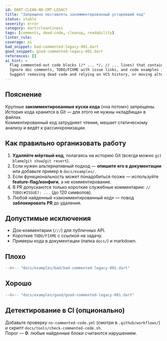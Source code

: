 ```yaml
---
id: DART-CLEAN-NO-CMT-LEGACY
title: "Запрещено поставлять закомментированный устаревший код"
status: stable
severity: error
category: dart/cleanliness
tags: [comments, dead-code, cleanup, readability]
linter_rule:
coverage: ai
bad_snippet: bad-commented-legacy-001.dart
good_snippet: good-commented-legacy-001.dart
references: []
ai_hint: >
  Flag commented-out code blocks (/* ... */, // ... lines) that contain code-like tokens (=>, ;, return, await, class, import).
  Ignore doc comments, TODO/FIXME with issue links, and code examples in docs directories.
  Suggest removing dead code and relying on VCS history, or moving alternative implementations to ADR/docs.
---
```


## Пояснение

Крупные **закомментированные куски кода** («на потом») запрещены. История кода хранится в Git — для этого не нужны «кладбища» в файлах.  
Комментированный код затрудняет чтение, мешает статическому анализу и ведёт к рассинхронизации.

## Как правильно организовать работу

1. **Удаляйте мёртвый код**, полагаясь на историю Git (всегда можно `git blame`/`git show`/`git revert`).  
2. Если нужен альтернативный подход — **опишите его в документации** или добавьте пример в `docs/examples/`.  
3. Если функциональность может понадобиться позже — используйте **feature‑flag/конфиги**, а не комментирование.  
4. В PR допускаются только короткие служебные комментарии: `// TODO(#ISSUE): ...` (до 120 символов).  
5. Любой найденный «закомментированный код» — повод **заблокировать PR** до удаления.

## Допустимые исключения

- Док‑комментарии (`///`) для публичных API.  
- Короткие `TODO/FIXME` с ссылкой на задачу.  
- Примеры кода в документации (папка `docs/`) и markdown.

## Плохо
```dart
--8<-- "docs/examples/bad/bad-commented-legacy-001.dart"
```

## Хорошо
```dart
--8<-- "docs/examples/good/good-commented-legacy-001.dart"
```

## Детектирование в CI (опционально)

Добавьте проверку `no-commented-code.yml` (смотри в `.github/workflows/`) и скрипт `docs/tools/check-commented-code.sh`.  
Порог — **0**: любые найденные блоки считаются нарушением.

